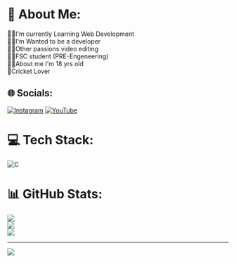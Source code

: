 # 💫 About Me:
👨‍🎓I'm currently Learning Web Development<br>👨‍💼I'm Wanted to be a developer<br>👨‍💻Other passions video editing<br>👨‍🏫FSC student (PRE-Engeneering)<br>👱‍♂️About me I'm 18 yrs old<br>🏏Cricket Lover


## 🌐 Socials:
[![Instagram](https://img.shields.io/badge/Instagram-%23E4405F.svg?logo=Instagram&logoColor=white)](https://instagram.com/https://www.instagram.com/raja_shaheer23/) [![YouTube](https://img.shields.io/badge/YouTube-%23FF0000.svg?logo=YouTube&logoColor=white)](https://youtube.com/@https://www.instagram.com/stay_motivated840?utm_source=ig_web_button_share_sheet&igsh=ZDNlZDc0MzIxNw==) 

# 💻 Tech Stack:
![C](https://img.shields.io/badge/c-%2300599C.svg?style=for-the-badge&logo=c&logoColor=white)
# 📊 GitHub Stats:
![](https://github-readme-stats.vercel.app/api?username=rajashaheer23&theme=dark&hide_border=false&include_all_commits=false&count_private=false)<br/>
![](https://github-readme-streak-stats.herokuapp.com/?user=rajashaheer23&theme=dark&hide_border=false)<br/>
![](https://github-readme-stats.vercel.app/api/top-langs/?username=rajashaheer23&theme=dark&hide_border=false&include_all_commits=false&count_private=false&layout=compact)

---
[![](https://visitcount.itsvg.in/api?id=rajashaheer23&icon=0&color=0)](https://visitcount.itsvg.in)

<!-- Proudly created with GPRM ( https://gprm.itsvg.in ) -->